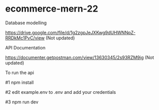 # ecommerce-mern-22

Database modelling

https://drive.google.com/file/d/1g2zgpJeJXKwg9dUHWNNpZ-RRDkMc1PvC/view (Not updated)

API Documentation

https://documenter.getpostman.com/view/13630345/2s93RZM9ig (Not updated)

To run the api

#1 npm install

#2 edit example.env to .env and add your credentials

#3 npm run dev
